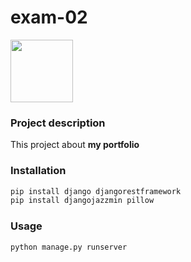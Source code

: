# exam-02
 
<img src="https://www.djangoproject.com/m/img/logos/django-logo-negative.png" width="100">

### Project description

This project about **my portfolio**

### Installation

```bash
pip install django djangorestframework
pip install djangojazzmin pillow
```

### Usage

```bash
python manage.py runserver
```

